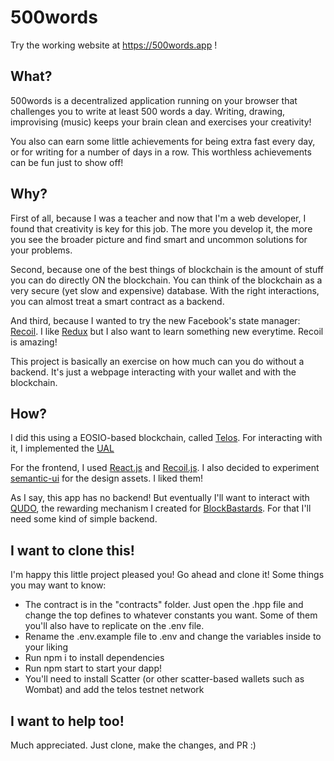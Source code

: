 # 500words

Try the working website at https://500words.app !

## What?

500words is a decentralized application running on your browser that challenges you to write at least 500 words a day. Writing, drawing, improvising (music) keeps your brain clean and exercises your creativity!

You also can earn some little achievements for being extra fast every day, or for writing for a number of days in a row. This worthless achievements can be fun just to show off!

## Why?

First of all, because I was a teacher and now that I'm a web developer, I found that creativity is key for this job. The more you develop it, the more you see the broader picture and find smart and uncommon solutions for your problems.

Second, because one of the best things of blockchain is the amount of stuff you can do directly ON the blockchain. You can think of the blockchain as a very secure (yet slow and expensive) database. With the right interactions, you can almost treat a smart contract as a backend.

And third, because I wanted to try the new Facebook's state manager: [Recoil](https://recoiljs.org/). I like [Redux](https://redux.js.org/) but I also want to learn something new everytime. Recoil is amazing!

This project is basically an exercise on how much can you do without a backend. It's just a webpage interacting with your wallet and with the blockchain.

## How?

I did this using a EOSIO-based blockchain, called [Telos](https://www.telosfoundation.io/). For interacting with it, I implemented the [UAL](https://eos.io/build-on-eosio/universal-authenticator-library/)

For the frontend, I used [React.js](https://reactjs.org) and [Recoil.js](https://recoiljs.org/). I also decided to experiment [semantic-ui](https://semantic-ui.com/) for the design assets. I liked them!

As I say, this app has no backend! But eventually I'll want to interact with [QUDO](https://qudo.io), the rewarding mechanism I created for [BlockBastards](https://blockbastards.io). For that I'll need some kind of simple backend.

## I want to clone this!

I'm happy this little project pleased you! Go ahead and clone it! Some things you may want to know:

- The contract is in the "contracts" folder. Just open the .hpp file and change the top defines to whatever constants you want. Some of them you'll also have to replicate on the .env file.
- Rename the .env.example file to .env and change the variables inside to your liking
- Run npm i to install dependencies
- Run npm start to start your dapp!
- You'll need to install Scatter (or other scatter-based wallets such as Wombat) and add the telos testnet network

## I want to help too!

Much appreciated. Just clone, make the changes, and PR :)